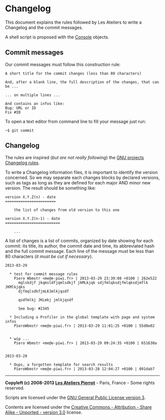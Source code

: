 Changelog
=========

This document explains the rules followed by Les Ateliers to write a Changelog and the
commit messages.

A shell script is proposed with the [Console](Console.md) objects.


Commit messages
---------------

Our commit messages must follow this construction rule:

    A short title for the commit changes (less than 80 characters)
    
    And, after a blank line, the full description of the changes, that can be ...
    
    ... on multiple lines ...
    
    And contains an infos like:
    Bug: URL or ID
    Fix #ID

To open a text editor from command line to fill your message just run:

    ~$ git commit


Changelog
---------

The rules are inspired (*but are not really following*) the [GNU projects Changelog rules](http://www.gnu.org/prep/standards/html_node/Change-Logs.html#Change-Logs).

To write a Changelog information files, it is important to identify the version concerned.
So we may separate each changes blocks by declared versions, such as tags as long as they
are defined for each major AND minor new version. The result should be something like:

    version X.Y.Z(n) - date
    =======================
    
        the list of changes from old version to this one
    
    version X.Y.Z(n-1) - date
    =========================

        ...

A list of changes is a list of commits, organized by date showing for each commit: its title,
its author, the commit date and time, its abbreviated hash and the full commit message. Each
line of the message must be less than 80 characters (*it must be cut if necessary*).

    2013-03-29

      * test for commit message rules
        Piero Wbmstr <me@e-piwi.fr> | 2013-03-29 23:39:08 +0100 | 262e522
          mqlskdjf jkqmsldfjqmlsdkjf jkMLkjqk sdjfmlqksdjfmlqksdjmflk JKMlkjqks
          djfmqlsdkfjmLKJmlkjqsdf
          
          qsdfmlkj JKLmkj jmlkjqsdf
          
          See bug: #2345   

      * Including a Profiler in the global template with page and system infos
        PïeroWbmstr <me@e-piwi.fr> | 2013-03-29 11:01:25 +0100 | 55d0e02
        

      * wip ...
        Piero Wbmstr <me@e-piwi.fr> | 2013-03-29 09:24:35 +0100 | 651630a
        

    2013-03-28

      * Oups, a forgotten template for search results
        PïeroWbmstr <me@e-piwi.fr> | 2013-03-28 12:04:27 +0100 | 091dab7



----
**Copyleft (c) 2008-2013 [Les Ateliers Pierrot](http://www.ateliers-pierrot.fr/)** - Paris, France - Some rights reserved.

Scripts are licensed under the [GNU General Public License version 3](http://www.gnu.org/licenses/gpl.html).

Contents are licensed under the [Creative Commons - Attribution - Share Alike - Unported - version 3.0](http://creativecommons.org/licenses/by-sa/3.0/) license.
